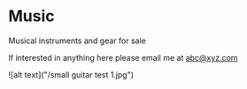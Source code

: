 # Music
Musical instruments and gear for sale

If interested in anything here please email me at abc@xyz.com



![alt text]("/small guitar test 1.jpg")
